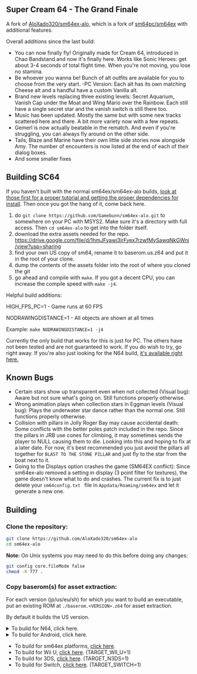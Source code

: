## Super Cream 64 - The Grand Finale 
A fork of [AloXado320/sm64ex-alo](https://github.com/AloXado320/sm64ex-alo), which is a fork of [sm64pc/sm64ex](https://github.com/sm64pc/sm64ex) with additional features. 

Overall additions since the last build:

* You can now finally fly! Originally made for Cream 64, introduced in Chao Bandstand and now it's finally here. Works like Sonic Heroes: get about 3-4 seconds of total flight time. When you're not moving, you lose no stamina.
* Be whoever you wanna be! Bunch of alt outfits are available for you to choose from the very start.
    -PC Version: Each alt has its own matching Cheese alt and a handful have a custom Vanilla alt.
* Brand new levels replacing three existing levels: Secret Aquarium, Vanish Cap under the Moat and Wing Mario over the Rainbow. Each still have a single secret star and the vanish switch is still there too.
* Music has been updated. Mostly the same but with some new tracks scattered here and there. A bit more variety now with a few repeats. 
* Gemerl is now actually beatable in the rematch. And even if you're struggling, you can always fly around on the other side.
* Tails, Blaze and Marine have their own little side stories now alongside Amy. The number of encounters is now listed at the end of each of their dialog boxes.
* And some smaller fixes
 
 ## Building SC64
 
 If you haven't built with the normal sm64ex/sm64ex-alo builds, [look at those first for a proper tutorial and getting the proper dependencies for install](https://github.com/sm64pc/sm64ex/wiki/Compiling-on-Windows). Then once you got the hang of it, come back here. 
 
 1) do ```git clone https://github.com/Gamebunn/sm64ex-alo.git``` to somewhere on your PC with MSYS2. Make sure it's a directory with full access. Then `cd sm64ex-alo` to get into the folder itself.
 2) download the extra assets needed for the repo. https://drive.google.com/file/d/1hmJFyawj3jrFyex7rzwfMySawqNkGWnj/view?usp=sharing
 3) find your own US copy of sm64, rename it to baserom.us.z64 and put it in the root of your clone.
 4) dump the contents of the assets folder into the root of where you cloned the git
 5) go ahead and compile with ```make```. If you got a decent CPU, you can increase the compile speed with ```make -j4```.
 
 Helpful build additions:
 
 HIGH_FPS_PC=1 - Game runs at 60 FPS
 
 NODRAWINGDISTANCE=1 - All objects are shown at all times
 
 Example: ```make NODRAWINGDISTANCE=1 -j4```

Currently the only build that works for this is just for PC. The others have not been tested and are not guaranteed to work. If you do wish to try, go right away. If you're also just looking for the N64 build, [it's available right here.](https://romhacking.com/hack/super-cream-64)

## Known Bugs

* Certain stars show up transparent even when not collected (Visual bug): Aware but not sure what's going on. Still functions properly otherwise. 
* Wrong animation plays when collection stars in Eggman levels (Visual bug): Plays the underwater star dance rather than the normal one. Still functions properly otherwise.
* Collision with pillars in Jolly Roger Bay may cause accidental death: Some conflicts with the better poles patch included in the repo. Since the pillars in JRB use cones for climbing, it may sometimes sends the player to NULL causing them to die. Looking into this and hoping to fix at a later date. For now, it's best recommended you just avoid the pillars all together for `BLAST TO THE STONE PILLAR` and just fly to the star from the boat next to it. 
* Going to the Displays option crashes the game (SM64EX conflict): Since sm64ex-alo removed a setting in display (3 point filter for textures), the game doesn't know what to do and crashes. The current fix is to just delete your `sm64config.txt ` file in `Appdata/Roaming/sm64ex` and let it generate a new one. 

## Building
 ### Clone the repository:

 ```sh
 git clone https://github.com/AloXado320/sm64ex-alo
 cd sm64ex-alo
 ```
 
 **Note:** On Unix systems you may need to do this before doing any changes:
 
 ```sh
 git config core.fileMode false
 chmod -R 777 .
 ```
 
 ### Copy baserom(s) for asset extraction:
 
 For each version (jp/us/eu/sh) for which you want to build an executable, put an existing ROM at `./baserom.<VERSION>.z64` for asset extraction.
 
 By default it builds the US version.

<details>
  <summary>To build for N64, click here.</summary>
 
  **Note:** Only tested in WSL, works on (Debian / Ubuntu) as well, other distros untested.

  #### Install build dependencies:
  ```sh
  sudo apt install -y binutils-mips-linux-gnu build-essential git libcapstone-dev pkgconf python3 gcc-mips-linux-gnu
  ```

  #### Build:
  ```sh
  # if you have more cores available, you can increase the -j parameter
  make -j4 TARGET_N64=1 
  ```
 
  #### ROM location:
  ```sh
  build/us/sm64.us.f3dzex.z64
  ```

</details>

<details>
  <summary>To build for Android, click here.</summary>
 
  **Note:** Only Termux build is supported.
 
  #### Install Termux
 
  Install the app from F-Droid [here](https://f-droid.org/en/packages/com.termux/)
 
  Make sure you use this version, as the Google Play version is outdated.

  #### Install build dependencies
  ```sh
  pkg install git wget make python getconf zip apksigner clang binutils
  ```

  #### Copy in your baserom:

  Do this using your default file manager (on AOSP, you can slide on the left and there will be a "Termux" option there), or using Termux.
  ```sh
  termux-setup-storage
  cp /sdcard/path/to/your/baserom.z64 ./baserom.us.z64
  ```

  #### Install external dependencies
  ```sh
  cd platform/android/ && ./getkhrplatform.sh && ./getSDL.sh && cd ../..
  ```
 
  #### Build
  ```sh
  # if you have more cores available, you can increase the -j parameter
  # On Termux, TARGET_ANDROID=1 is defined automatically in Makefile
  make -j4
  ```

 #### Install apk:
  ```sh
  xdg-open build/us_android/sm64.us.f3dex2e.apk
  ```
 
</details>

 * To build for sm64ex platforms, [click here](https://github.com/sm64pc/sm64ex/blob/nightly/README.md).
 * To build for Wii U, [click here](https://github.com/aboood40091/sm64-port/blob/master/README.md). (TARGET_WII_U=1)
 * To build for 3DS, [click here](https://github.com/sm64-port/sm64_3ds/blob/master/README.md). (TARGET_N3DS=1)
 * To build for Switch, [click here](https://github.com/fgsfdsfgs/sm64ex/blob/switch/README.md). (TARGET_SWITCH=1)
